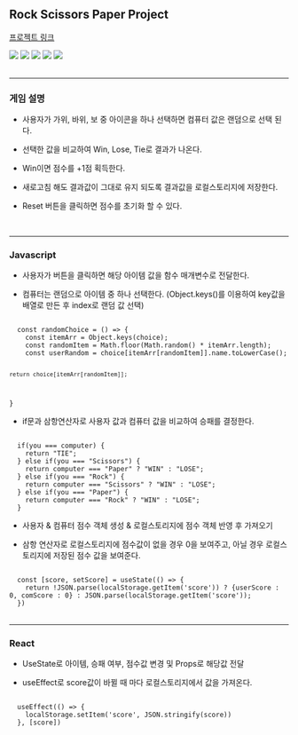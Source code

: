Rock Scissors Paper Project
-
<a href='https://ingkein-project1.netlify.app/'>프로젝트 링크</a>

<div>
  <img src="https://img.shields.io/badge/HTML5-E34F26?style=Static&logo=HTML5&logoColor=white&logoWidth=10&logoheight=20">
  <img src="https://img.shields.io/badge/CSS3-1572B6?style=Static&logo=CSS3&logoColor=white">
  <img src="https://img.shields.io/badge/Bootstrap-563D7C?sstyle=Static&logo=Bootstrap&logoColor=8965bf">
  <img src="https://img.shields.io/badge/JavaScript-F7DF1E?style=Static&logo=JavaScript&logoColor=black">
  <img src="https://img.shields.io/badge/React-61DAFB?style=Static&logo=React&logoColor=3776AB">
</div>

<br>

---
<h3>게임 설명</h3>

- 사용자가 가위, 바위, 보 중 아이콘을 하나 선택하면 컴퓨터 값은 랜덤으로 선택 된다. 

- 선택한 값을 비교하여 Win, Lose, Tie로 결과가 나온다. 

- Win이면 점수를 +1점 획득한다. 

- 새로고침 해도 결과값이 그대로 유지 되도록 결과값을 로컬스토리지에 저장한다.

- Reset 버튼을 클릭하면 점수를 초기화 할 수 있다.

<br>

---

<h3>Javascript</h3>

- 사용자가 버튼을 클릭하면 해당 아이템 값을 함수 매개변수로 전달한다.

- 컴퓨터는 랜덤으로 아이템 중 하나 선택한다. (Object.keys()를 이용하여 key값을 배열로 만든 후 index로 랜덤 값 선택)

<code>
  const randomChoice = () => {
    const itemArr = Object.keys(choice);
    const randomItem = Math.floor(Math.random() * itemArr.length);
    const userRandom = choice[itemArr[randomItem]].name.toLowerCase();
    
    return choice[itemArr[randomItem]]; 
  }
</code>

- if문과 삼항연산자로 사용자 값과 컴퓨터 값을 비교하여 승패를 결정한다.

<code>
  if(you === computer) {
    return "TIE";
  } else if(you === "Scissors") {
    return computer === "Paper" ? "WIN" : "LOSE";
  } else if(you === "Rock") {
    return computer === "Scissors" ? "WIN" : "LOSE";
  } else if(you === "Paper") {
    return computer === "Rock" ? "WIN" : "LOSE";
  }
</code>

- 사용자 & 컴퓨터 점수 객체 생성 & 로컬스토리지에 점수 객체 반영 후 가져오기

- 삼항 연산자로 로컬스토리지에 점수값이 없을 경우 0을 보여주고, 아닐 경우 로컬스토리지에 저장된 점수 값을 보여준다.

<code>
  const [score, setScore] = useState(() => {
    return !JSON.parse(localStorage.getItem('score')) ? {userScore : 0, comScore : 0} : JSON.parse(localStorage.getItem('score'));
  })
</code>

<br>

---
<h3>React</h3>

- UseState로 아이템, 승패 여부, 점수값 변경 및 Props로 해당값 전달

- useEffect로 score값이 바뀔 때 마다 로컬스토리지에서 값을 가져온다.

<code>
  useEffect(() => {
    localStorage.setItem('score', JSON.stringify(score))
  }, [score])
</code>




